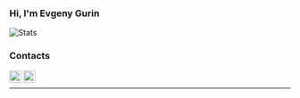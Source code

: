 ### Hi, I'm Evgeny Gurin

![Stats](https://github-readme-stats.vercel.app/api?username=GulDilin&show_icons=true&count_private=true)

### Contacts
[<img align="left" alt="VK | GulDilin" width="22px" style="fill: blue;" src="https://cdn.jsdelivr.net/npm/simple-icons@v3/icons/vk.svg" />][vk]
[<img align="left" alt="Instagram | GulDilin" width="22px" src="https://cdn.jsdelivr.net/npm/simple-icons@v3/icons/instagram.svg" />][instagram]


[vk]: https://vk.com/guldilin
[instagram]: https://instagram.com/guldilin

<br/>
<hr>

<!--
**GulDilin/guldilin** is a ✨ _special_ ✨ repository because its `README.md` (this file) appears on your GitHub profile.

Here are some ideas to get you started:

- 🔭 I’m currently working on ...
- 🌱 I’m currently learning ...
- 👯 I’m looking to collaborate on ...
- 🤔 I’m looking for help with ...
- 💬 Ask me about ...
- 📫 How to reach me: ...
- 😄 Pronouns: ...
- ⚡ Fun fact: ...
-->
